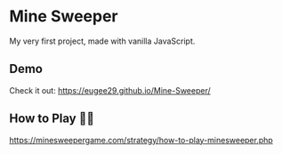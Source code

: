 # Mine Sweeper

My very first project, made with vanilla JavaScript.



## Demo

Check it out: https://eugee29.github.io/Mine-Sweeper/

## How to Play 🤷‍♂️

https://minesweepergame.com/strategy/how-to-play-minesweeper.php

